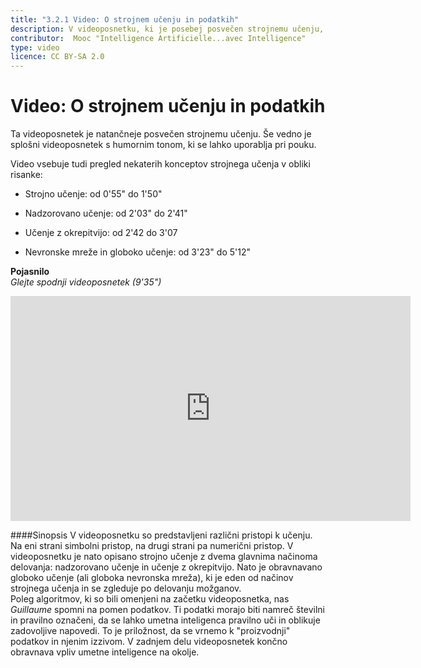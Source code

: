 ```yaml
---
title: "3.2.1 Video: O strojnem učenju in podatkih"
description: V videoposnetku, ki je posebej posvečen strojnemu učenju, so poudarjeni nadzorovano in okrepljeno učenje, nevronske mreže in globoko učenje.  
contributor:  Mooc "Intelligence Artificielle...avec Intelligence"
type: video
licence: CC BY-SA 2.0
---
```

# Video: O strojnem učenju in podatkih
Ta videoposnetek je natančneje posvečen strojnemu učenju. Še vedno je splošni videoposnetek s humornim tonom, ki se lahko uporablja pri pouku.

Video vsebuje tudi pregled nekaterih konceptov strojnega učenja v obliki risanke:

- Strojno učenje: od 0'55" do 1'50"

- Nadzorovano učenje: od 2'03" do 2'41"

- Učenje z okrepitvijo: od 2'42 do 3'07

- Nevronske mreže in globoko učenje: od 3'23" do 5'12"

**Pojasnilo**  
_Glejte spodnji videoposnetek (9'35")_

<center><iframe width="640" height="360" src="https://www.youtube.com/embed/XD6fvv7ldA8?rel=0&showinfo=0&cc_load_policy=1&hl=en&modestbranding=1" frameborder="0" allowfullscreen></iframe></center>

####Sinopsis
V videoposnetku so predstavljeni različni pristopi k učenju. Na eni strani simbolni pristop, na drugi strani pa numerični pristop.
V videoposnetku je nato opisano strojno učenje z dvema glavnima načinoma delovanja: nadzorovano učenje in učenje z okrepitvijo. Nato je obravnavano globoko učenje (ali globoka nevronska mreža), ki je eden od načinov strojnega učenja in se zgleduje po delovanju možganov.  
Poleg algoritmov, ki so bili omenjeni na začetku videoposnetka, nas _Guillaume_ spomni na pomen podatkov. Ti podatki morajo biti namreč številni in pravilno označeni, da se lahko umetna inteligenca pravilno uči in oblikuje zadovoljive napovedi. To je priložnost, da se vrnemo k "proizvodnji" podatkov in njenim izzivom.
V zadnjem delu videoposnetek končno obravnava vpliv umetne inteligence na okolje.
